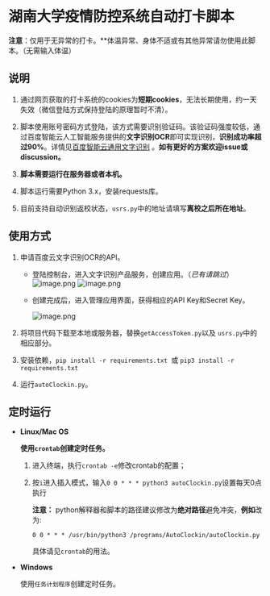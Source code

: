 # 湖南大学疫情防控系统自动打卡脚本

**注意**：仅用于无异常的打卡。**体温异常、身体不适或有其他异常请勿使用此脚本。（无需输入体温）



## 说明

1. 通过网页获取的打卡系统的cookies为**短期cookies**，无法长期使用，约一天失效（微信登陆方式保持登陆的原理暂时不清）。

2. 脚本使用账号密码方式登陆，该方式需要识别验证码。该验证码强度较低，通过百度智能云人工智能服务提供的**文字识别OCR**即可实现识别，**识别成功率超过90%**。详情见[百度智能云通用文字识别](https://cloud.baidu.com/product/ocr/general) 。**如有更好的方案欢迎issue或discussion。**

3. **脚本需要运行在服务器或者本机。**

4. 脚本运行需要Python 3.x，安装requests库。

5. 目前支持自动识别返校状态，`usrs.py`中的地址请填写**离校之后所在地址**。

    

## 使用方式

1. 申请百度云文字识别OCR的API。

   - 登陆控制台，进入文字识别产品服务，创建应用。（*已有请跳过*）![image.png](https://i.loli.net/2021/02/28/r19UZxVuMvFDLeC.png)
     ![image.png](https://i.loli.net/2021/02/28/DCb7wY2kQ98OfsT.png)

   - 创建完成后，进入管理应用界面，获得相应的API Key和Secret Key。

     ![image.png](https://i.loli.net/2021/02/28/PL2uozrVWiwNdDX.png)

2. 将项目代码下载至本地或服务器，替换`getAccessToken.py`以及 `usrs.py`中的相应部分。
3. 安装依赖，`pip install -r requirements.txt `或 `pip3 install -r requirements.txt`
4. 运行`autoClockin.py`。

## 定时运行

- **Linux/Mac OS**

  **使用`crontab`创建定时任务。**

  1. 进入终端，执行`crontab -e`修改crontab的配置；

  2. 按`i`进入插入模式，输入`0 0 * * * python3 autoClockin.py`设置每天0点执行

     **注意：** python解释器和脚本的路径建议修改为**绝对路径**避免冲突，**例如**改为:

     `0 0 * * * /usr/bin/python3 /programs/AutoClockin/autoClockin.py`

     具体请见`crontab`的用法。

- **Windows**

  使用`任务计划程序`创建定时任务。
  
  

